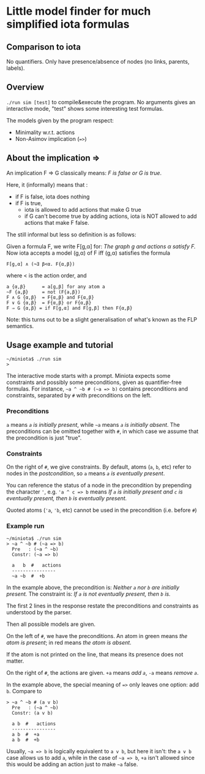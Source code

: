 # Little model finder for much simplified iota formulas

## Comparison to iota

No quantifiers. Only have presence/absence of nodes (no links, parents, labels).

## Overview

`./run sim [test]` to compile&execute the program.
No arguments gives an interactive mode, "test" shows some interesting
test formulas.

The models given by the program respect:
  * Minimality w.r.t. actions
  * Non-Asimov implication (`=>`)


## About the implication =>

An implication F ⇒ G classically means: _F is false or G is true_. 

Here, it (informally) means that :

* if F is false, iota does nothing
* if F is true, 
  - iota is allowed to add actions that make G true
  - if G can't become true by adding actions, iota is NOT allowed to add actions
  that make F false.

The still informal but less so definition is as follows:

Given a formula F, we write F[g,α] for: _The graph g and actions α satisfy F._
Now iota accepts a model (g,α) of F iff (g,α) satisfies the formula

    F[g,α] ∧ (¬∃ β<α. F{α,β})

  where < is the action order, and

    a {α,β}      = a[g,β] for any atom a
    ~F {a,β}     = not (F{a,β})
    F ∧ G {α,β}  = F{α,β} and F{α,β}
    F ∨ G {α,β}  = F{α,β} or F{α,β}
    F ⇒ G {α,β} = if F[g,α] and F[g,β] then F{α,β}

Note: this turns out to be a slight generalisation of what's known as
the FLP semantics.


## Usage example and tutorial

    ~/miniota$ ./run sim
    > 

The interactive mode starts with a prompt. Miniota expects some constraints and possibly some preconditions, given as quantifier-free formulas. For instance, `~a ^ ~b # (~a => b)` contains preconditions and constraints, separated by `#` with preconditions on the left. 

### Preconditions

`a` means _`a` is initially present_, while `~a` means _`a` is initially absent_. The
preconditions can be omitted together with `#`, in which case we assume that the
precondition is just "true".

### Constraints

On the right of `#`, we give constraints. By default, atoms (`a`, `b`, etc) refer to
nodes in the *postcondition*, so `a` means _`a` is eventually present_. 

You can reference the status of a node in the precondition by prepending the character `'`, e.g. `'a ^ c => b` means _If `a`
is initially present and `c` is eventually present, then `b` is eventually present._

Quoted atoms (`'a`, `'b`, etc) cannot be used in the precondition (i.e. before `#`)

### Example run

    ~/miniota$ ./run sim
    > ~a ^ ~b # (~a => b)
      Pre   : (~a ^ ~b)
      Constr: (~a => b)

      a   b  #   actions
      ----------------
      ~a ~b  #  +b

In the example above, the precondition is: _Neither `a` nor `b` are initially present._
The constraint is: _If `a` is not eventually present, then `b` is._

The first 2 lines in the response restate the preconditions and constraints as understood by the
parser.

Then all possible models are given. 

On the left of `#`, we have the preconditions. An
atom in green means _the atom is present_; in red means _the atom is absent_.

If the atom is not printed on the line, that means its presence does not
matter.

On the right of `#`, the actions are given. `+a` means _add `a`_, `-a` means _remove
`a`_.

In the example above, the special meaning of `=>` only leaves one option: add `b`.
Compare to

    > ~a ^ ~b # (a v b)
      Pre   : (~a ^ ~b)
      Constr: (a v b)

      a b  #   actions
      ----------------
      a b  #  +a
      a b  #  +b

Usually, `~a => b` is logically equivalent to `a v b`, but here it isn't: the
`a v b` case allows us to add `a`, while in the case of `~a => b`, `+a` isn't
allowed since this would be adding an action just to make `~a` false.
